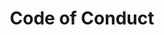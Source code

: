 ---
layout: coc
title: Code of Conduct
permalink: "/code-of-conduct"
sections:
  - name: Home
    link: "/"
  - name: Contact
    heading: How To Reach Us
    content: You can reach us on any of our social media channels above or drop in a mail to the below email. We will reach back to you in a jiffy.
---